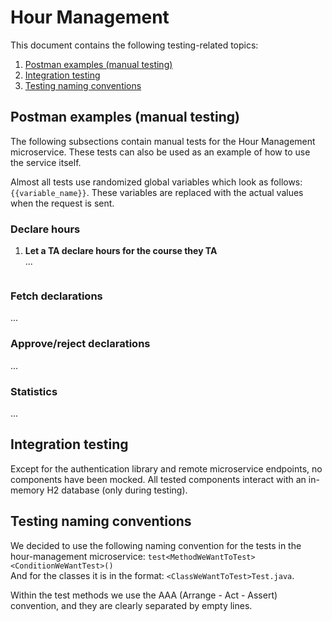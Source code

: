 # Hour Management

This document contains the following testing-related topics:

1. [Postman examples (manual testing)](#postman-examples-manual-testing)
2. [Integration testing](#integration-testing)
3. [Testing naming conventions](#testing-naming-conventions)

## Postman examples (manual testing)

The following subsections contain manual tests for the Hour Management microservice. These tests can also be used as an example of how to use the service itself.

Almost all tests use randomized global variables which look as follows: `{{variable_name}}`. These variables are replaced with the actual values when the request is sent.

### Declare hours

1. **Let a TA declare hours for the course they TA**\
   ...
   ```json
   
   ```

### Fetch declarations

...

### Approve/reject declarations

...

### Statistics

...

## Integration testing

Except for the authentication library and remote microservice endpoints, no components have been mocked. All tested components interact with an in-memory H2 database (only during testing).

## Testing naming conventions
We decided to use the following naming convention for the tests in the hour-management microservice:
```test<MethodWeWantToTest><ConditionWeWantTest>()```\
And for the classes it is in the format: ```<ClassWeWantToTest>Test.java```.

Within the test methods we use the AAA (Arrange - Act - Assert) convention, and they are clearly separated by empty lines.

